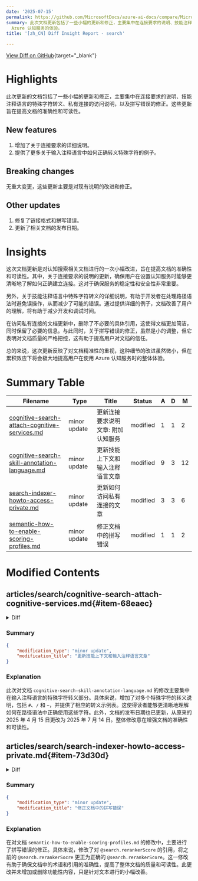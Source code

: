 ```yaml
---
date: '2025-07-15'
permalink: https://github.com/MicrosoftDocs/azure-ai-docs/compare/MicrosoftDocs:bd40fd4...MicrosoftDocs:dbb4e58
summary: 此次文档更新包括了一些小幅的更新和修正，主要集中在连接要求的说明、技能注释语言中特殊字符的转义、私有连接的访问说明及拼写错误的修正。这些更新旨在提高文档的准确性和可读性。更新后，用户在设置认知服务时能更清晰地理解如何正确建立连接，从而保障服务的稳定性与安全性。此外，针对特殊字符转义的详细说明有助于开发者避免操作失误，提升了理解和减少调试时间。与此同时，文档的简化和拼写错误的修正，虽为小幅调整，但显著提升了文档的质量和用户信任度。整体而言，这次小幅更新细致入微，将显著改善用户使用
  Azure 认知服务的体验。
title: '[zh_CN] Diff Insight Report - search'

---
```


[View Diff on GitHub](https://github.com/MicrosoftDocs/azure-ai-docs/compare/MicrosoftDocs:bd40fd4...MicrosoftDocs:dbb4e58){target="_blank"}

# Highlights
此次更新的文档包括了一些小幅的更新和修正，主要集中在连接要求的说明、技能注释语言的特殊字符转义、私有连接的访问说明，以及拼写错误的修正。这些更新旨在提高文档的准确性和可读性。

## New features
1. 增加了关于连接要求的详细说明。
2. 提供了更多关于输入注释语言中如何正确转义特殊字符的例子。

## Breaking changes
无重大变更，这些更新主要是对现有说明的改进和修正。

## Other updates
1. 修复了链接格式和拼写错误。
2. 更新了相关文档的发布日期。

# Insights
这次文档更新是对认知搜索相关文档进行的一次小幅改进，旨在提高文档的准确性和可读性。其中，关于连接要求的说明的更新，确保用户在设置认知服务时能够更清晰地了解如何正确建立连接。这对于确保服务的稳定性和安全性非常重要。

另外，关于技能注释语言中特殊字符转义的详细说明，有助于开发者在处理路径语法时避免误操作，从而减少了可能的错误。通过提供详细的例子，文档改善了用户的理解，将有助于减少开发和调试时间。

在访问私有连接的文档更新中，删除了不必要的具体引用，这使得文档更加简洁，同时保留了必要的信息。与此同时，关于拼写错误的修正，虽然是小的调整，但它表明对文档质量的严格把控，这有助于提高用户对文档的信任。

总的来说，这次更新反映了对文档精准性的重视，这种细节的改进虽然微小，但在累积效应下将会极大地提高用户在使用 Azure 认知服务时的整体体验。

# Summary Table
|  Filename  | Type |    Title    | Status | A  | D  | M  |
|------------|------|-------------|--------|----|----|----|
| [cognitive-search-attach-cognitive-services.md](#item-68eaec) | minor update | 更新连接要求说明 文章: 附加认知服务 | modified | 1 | 1 | 2 | 
| [cognitive-search-skill-annotation-language.md](#item-aaedc7) | minor update | 更新技能上下文和输入注释语言文章 | modified | 9 | 3 | 12 | 
| [search-indexer-howto-access-private.md](#item-73d30d) | minor update | 更新如何访问私有连接的文章 | modified | 3 | 3 | 6 | 
| [semantic-how-to-enable-scoring-profiles.md](#item-e8d524) | minor update | 修正文档中的拼写错误 | modified | 1 | 1 | 2 | 


# Modified Contents
## articles/search/cognitive-search-attach-cognitive-services.md{#item-68eaec}

<details>
<summary>Diff</summary>
````diff
@@ -35,7 +35,7 @@ To attach an Azure AI multi-service resource, you must provide connection inform
 ## Prerequisites
 
 + Connectivity over a public endpoint, unless your search service meets the creation date, tier, and region requirements for private connections to an Azure AI services multi-service resource.
-+ [Azure AI multi-service resource](/azure/ai-services/multi-service-resource) created via the [Azure portal[(https://portal.azure.com) only.
++ [Azure AI multi-service resource](/azure/ai-services/multi-service-resource) created via the [Azure portal](https://portal.azure.com) only.
 
 > [!NOTE]
 > If your Azure AI resource is configured to use a private endpoint, Azure AI Search can connect [using a shared private link](search-indexer-howto-access-private.md) For more information, see the [requirements and limits for using shared private links](search-limits-quotas-capacity.md#shared-private-link-resource-limits).
````
</details>

### Summary

```json
{
    "modification_type": "minor update",
    "modification_title": "更新连接要求说明 文章: 附加认知服务"
}
```

### Explanation
在这次修改中，文档 `cognitive-search-attach-cognitive-services.md` 添加了一条关于连接要求的说明。具体来说，它提到，除非搜索服务满足私人连接的创建日期、层级和区域要求，否则必须通过公共端点进行连接。同时，修正了关于从 Azure 门户创建 Azure AI 多服务资源的链接格式问题，确保链接的语法正确。此次修改主要是对文档内容的轻微更新，旨在提供更清晰的连接信息和使用案例。

## articles/search/cognitive-search-skill-annotation-language.md{#item-aaedc7}

<details>
<summary>Diff</summary>
````diff
@@ -10,7 +10,7 @@ ms.custom:
   - ignite-2023
   - build-2024
 ms.topic: reference
-ms.date: 04/15/2025
+ms.date: 07/14/2025
 ---
 # Skill context and input annotation language
 
@@ -106,8 +106,14 @@ Specific elements of an array can be referenced by using their numeric index lik
 
 ### Escape sequences
 
-There are two characters that have special meaning and need to be escaped if they appear in an expression and must be interpreted as is instead of as their special meaning: `'/'` and `'~'`.
-Those characters must be escaped respectively as `'~0'` and `'~1'`. 
+There are several characters that have a special meaning and need to be escaped if they are to be interpreted as-is instead of a syntax element. These characters include `#`, `/`, and `~` among others.
+
+| Escape sequence | Special meaning (usage in path syntax)  | Example |
+|---|---|
+| `~0` | Used for escaping `~` | "~0" for `~`, where "~/documents" becomes "~0~1documents"|
+| `~1` | Used for escaping `/` | "~1" for `/`, where "~/documents" becomes "~0~1documents" |
+| `~2` | Used for generically to escape arbitrary sequences (including but not limited to `#` and `*`) | "~2#~2" where "readme#requirements" becomes "readme~2#~2requirements" |
+
 
 ## Array enumeration
 
````
</details>

### Summary

```json
{
    "modification_type": "minor update",
    "modification_title": "更新技能上下文和输入注释语言文章"
}
```

### Explanation
此次对文档 `cognitive-search-skill-annotation-language.md` 的修改主要集中在输入注释语言的特殊字符转义部分。具体来说，增加了对多个特殊字符的转义说明，包括 `#`、`/` 和 `~`，并提供了相应的转义示例表。这使得读者能够更清晰地理解如何在路径语法中正确使用这些字符。此外，文档的发布日期也已更新，从原来的 2025 年 4 月 15 日更改为 2025 年 7 月 14 日。整体修改意在增强文档的准确性和可读性。

## articles/search/search-indexer-howto-access-private.md{#item-73d30d}

<details>
<summary>Diff</summary>
````diff
@@ -8,7 +8,7 @@ author: mrcarter8
 ms.author: mcarter
 ms.service: azure-ai-search
 ms.topic: how-to
-ms.date: 07/01/2025
+ms.date: 07/14/2025
 ms.custom:
   - ignite-2024
   - sfi-image-nochange
@@ -30,7 +30,7 @@ Shared private link is a premium feature that's billed by usage. When you set up
 Azure AI Search makes outbound calls to other Azure resources in the following scenarios:
 
 + Knowledge agent connections to Azure OpenAI for agentic retrieval workflows
-+ Indexer or query connections to Azure OpenAI, Azure AI Vision, or the Azure AI Foundry model catalog for vectorization
++ Indexer or query connections to Azure OpenAI or Azure AI Vision for vectorization
 + Indexer connections to supported data sources
 + Indexer (skillset) connections to Azure Storage for caching enrichments, debug session sate, or writing to a knowledge store
 + Indexer (skillset) connections to Azure AI services for billing purposes
@@ -127,7 +127,7 @@ You can create a shared private link for the following resources.
 
 <sup>5</sup> See [Create a shared private link for a SQL Managed Instance](search-indexer-how-to-access-private-sql.md) for instructions.
 
-<sup>6</sup> The `Microsoft.CognitiveServices/accounts` resource type is used for vectorizer and indexer connections to Azure OpenAI embedding models when implementing [integrated Vectorization](vector-search-integrated-vectorization.md). As of November 19, 2024, there's now support for shared private link to embedding models in the Azure AI Foundry model catalog or to the Azure AI Vision multimodal API.
+<sup>6</sup> The `Microsoft.CognitiveServices/accounts` resource type is used for vectorizer and indexer connections to Azure OpenAI embedding models when implementing [integrated Vectorization](vector-search-integrated-vectorization.md). As of November 19, 2024, there's now support for shared private link to support the Azure AI Vision multimodal embeddings via [AI Services multi-service account](/azure/ai-services/multi-service-resource).
 
 <sup>7</sup> Shared private link for Azure OpenAI is only supported in public cloud and [Microsoft Azure Government](https://azure.microsoft.com/explore/global-infrastructure/government/). Other cloud offerings don't have support for shared private links for `openai_account` Group ID.
 
````
</details>

### Summary

```json
{
    "modification_type": "minor update",
    "modification_title": "更新如何访问私有连接的文章"
}
```

### Explanation
在这次对文档 `search-indexer-howto-access-private.md` 的修改中，主要进行了小幅修改，以增强关于共享私有连接及其功能的说明。更新内容包括将发布日期从 2025 年 7 月 1 日更改为 2025 年 7 月 14 日。此外，文档中对 Azure OpenAI 的描述进行了简化，移除了对 Azure AI Foundry 模型目录的具体引用，只提到 Azure OpenAI 和 Azure AI Vision。最后，关于支持的 Azure AI Vision 多模态嵌入的说明得到了扩展，链接至 AI 服务多服务账户的文档。整体修改的目的是为了提高文档的准确性和可读性。

## articles/search/semantic-how-to-enable-scoring-profiles.md{#item-e8d524}

<details>
<summary>Diff</summary>
````diff
@@ -92,7 +92,7 @@ POST https://{service-name}.search.windows.com/indexes/{index-name}/docs/search?
 }
 ```
 
-The response includes the new `rerankerBoostedScore`, alongside the L1 `@search.score` and the L2 `@search.rerankerSocre`. Results are ordered by `@search.rerankerBoostedScore`.
+The response includes the new `rerankerBoostedScore`, alongside the L1 `@search.score` and the L2 `@search.rerankerScore`. Results are ordered by `@search.rerankerBoostedScore`.
 
 ```json
 {
````
</details>

### Summary

```json
{
    "modification_type": "minor update",
    "modification_title": "修正文档中的拼写错误"
}
```

### Explanation
在对文档 `semantic-how-to-enable-scoring-profiles.md` 的修改中，主要进行了拼写错误的修正。具体来说，修改了对 `@search.rerankerScore` 的引用，将之前的 `@search.rerankerSocre` 更正为正确的 `@search.rerankerScore`。这一修改有助于确保文档中的术语和引用的准确性，提高了整体文档的质量和可读性。此更改并未增加或删除功能性内容，只是针对文本进行的小幅改善。


